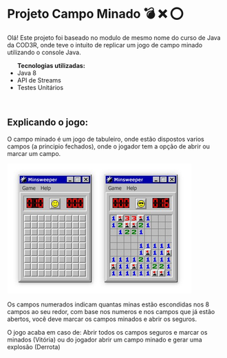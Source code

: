 # Projeto Campo Minado  :bomb: :x: :o:
Olá! Este projeto foi baseado no modulo de mesmo nome do curso de Java da COD3R, 
onde teve o intuito de replicar um jogo de campo minado utilizando o console Java. </br>
<ul><b>Tecnologias utilizadas:</b>
<li> Java 8</li>
<li> API de Streams</li>
<li> Testes Unitários</li>
</ul>
</br>

## Explicando o jogo:
<p>O campo minado é um jogo de tabuleiro, onde estão dispostos varios campos (a principio fechados), onde o jogador tem a opção de abrir ou marcar um campo.</p>

![Tabuleiro](/images/Minesweeper.jpg/)

<p>Os campos numerados indicam quantas minas estão escondidas nos 8 campos ao seu redor, com base nos numeros e nos campos que já estão abertos, você deve marcar os campos minados e abrir os seguros. </p>
<p>O jogo acaba em caso de: Abrir todos os campos seguros e marcar os minados (Vitória) ou do jogador abrir um campo minado e gerar uma explosão (Derrota)
